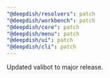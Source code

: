 ```yaml
---
"@deepdish/resolvers": patch
"@deepdish/workbench": patch
"@deepdish/core": patch
"@deepdish/menu": patch
"@deepdish/ui": patch
"@deepdish/cli": patch
---
```


Updated valibot to major release.
